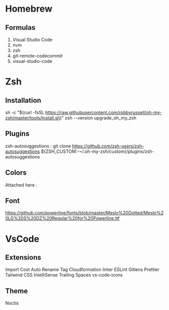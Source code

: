 # Homebrew 
## Formulas
1. Visual Studio Code
2. nvm
3. zsh
4. git-remote-codecommit
5. visual-studio-code


# Zsh 
## Installation
sh -c "$(curl -fsSL https://raw.githubusercontent.com/robbyrussell/oh-my-zsh/master/tools/install.sh)"
zsh --version
upgrade_oh_my_zsh

## Plugins 
zsh-autosuggestions : git clone https://github.com/zsh-users/zsh-autosuggestions ${ZSH_CUSTOM:-~/.oh-my-zsh/custom}/plugins/zsh-autosuggestions

## Colors 
Attached here : 

## Font 
https://github.com/powerline/fonts/blob/master/Meslo%20Dotted/Meslo%20LG%20S%20DZ%20Regular%20for%20Powerline.ttf

# VsCode
## Extensions
Import Cost
Auto Rename Tag
Cloudformation linter
ESLint
Gitlens
Prettier
Tailwind CSS IntelliSense
Trailing Spaces
vs-code-icons

## Theme
Noctis
